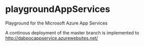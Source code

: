 # playgroundAppServices

Playground for the Microsoft Azure App Services

A continous deployment of the master branch is implemented to http://dabpocappservice.azurewebsites.net/